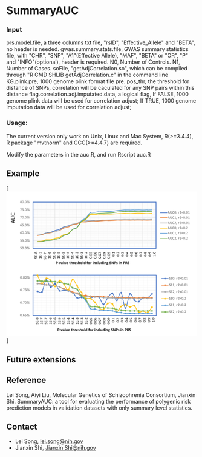 # SummaryAUC






### Input

prs.model.file, a three columns txt file, "rsID", "Effective_Allele" and "BETA", no header is needed.
gwas.summary.stats.file, GWAS summary statistics file, with "CHR", "SNP", "A1"(Effective Allele), "MAF", "BETA" or "OR", "P" and "INFO"(optional), header is required.
N0, Number of Controls.
N1, Number of Cases.
soFile, "getAdjCorrelation.so", which can be compiled through "R CMD SHLIB getAdjCorrelation.c" in the command line 
KG.plink.pre, 1000 genome plink format file pre.
pos_thr, the threshold for distance of SNPs, correlation will be caculated for any SNP pairs within this distance 
flag.correlation.adj.imputated.data, a logical flag,
If FALSE, 1000 genome plink data will be used for correlation adjust;
If TRUE, 1000 genome imputation data will be used for correlation adjust;

### Usage:
The current version only work on Unix, Linux and Mac System, R(>=3.4.4), R package "mvtnorm" and GCC(>=4.4.7) are required.

Modify the parameters in the auc.R, and run 
Rscript auc.R



## Example



[![Display Figure](https://github.com/lsncibb/AUC_GWAS/blob/master/demo.png)]

## Future extensions


## Reference
Lei Song, Aiyi Liu, Molecular Genetics of Schizophrenia Consortium, Jianxin Shi. SummaryAUC: a tool for evaluating the performance of polygenic risk prediction models in validation datasets with only summary level statistics. 

## Contact
* Lei Song, lei.song@nih.gov
* Jianxin Shi, Jianxin.Shi@nih.gov


